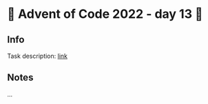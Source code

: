 # 🎄 Advent of Code 2022 - day 13 🎄

## Info

Task description: [link](https://adventofcode.com/2022/day/13)

## Notes

...